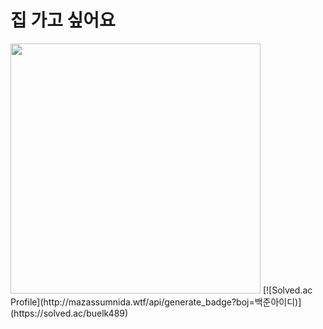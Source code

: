 <h1>집 가고 싶어요</h1>
<img src="https://i.pinimg.com/originals/eb/40/f0/eb40f05c815ca24d9a2b840a9a1fc485.gif" width="400"/>
[![Solved.ac Profile](http://mazassumnida.wtf/api/generate_badge?boj=백준아이디)](https://solved.ac/buelk489)
